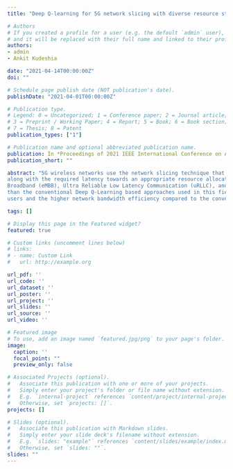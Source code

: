 ```yaml
---
title: "Deep Q-learning for 5G network slicing with diverse resource stipulations and dynamic data traffic"

# Authors
# If you created a profile for a user (e.g. the default `admin` user), write the username (folder name) here 
# and it will be replaced with their full name and linked to their profile.
authors:
- admin
- Ankit Kudeshia

date: "2021-04-14T00:00:00Z"
doi: ""

# Schedule page publish date (NOT publication's date).
publishDate: "2021-04-01T00:00:00Z"

# Publication type.
# Legend: 0 = Uncategorized; 1 = Conference paper; 2 = Journal article;
# 3 = Preprint / Working Paper; 4 = Report; 5 = Book; 6 = Book section;
# 7 = Thesis; 8 = Patent
publication_types: ["1"]

# Publication name and optional abbreviated publication name.
publication: In *Proceedings of 2021 IEEE International Conference on Artificial Intelligence in Information and Communication*
publication_short: ""

abstract: "5G wireless networks use the network slicing technique that provides a suitable network to a service requirement raised by a network user. Further, the network performs effective slice management to improve the throughput and massive connectivity
along with the required latency towards an appropriate resource allocation to these slices for service requirements. **This paper presents an online Deep Q-learning based network slicing technique that considers a sigmoid transformed Quality of Experience, price satisfaction, and spectral efficiency as the reward function for bandwidth allocation and slice selection to serve the network users. The Next Generation Mobile Network (NGMN) vertical use cases have been considered for the simulations which also deals with the problem of international roaming and diverse intra-use case requirement variations by using only three standard network service slices termed as enhanced Mobile
Broadband (eMBB), Ultra Reliable Low Latency Communication (uRLLC), and massive Machine Type Communication (mMTC). Our Deep Q-Learning model also converges significantly faster
than the conventional Deep Q-Learning based approaches used in this field.** The environment has been prepared based on ITU specifications for eMBB, uRLLC, mMTC. Our proposed method demonstrates a superior Quality-of-experience for the different
users and the higher network bandwidth efficiency compared to the conventional slicing technique."

tags: []

# Display this page in the Featured widget?
featured: true

# Custom links (uncomment lines below)
# links:
# - name: Custom Link
#   url: http://example.org

url_pdf: ''
url_code: ''
url_dataset: ''
url_poster: ''
url_project: ''
url_slides: ''
url_source: ''
url_video: ''

# Featured image
# To use, add an image named `featured.jpg/png` to your page's folder. 
image:
  caption: ''
  focal_point: ""
  preview_only: false

# Associated Projects (optional).
#   Associate this publication with one or more of your projects.
#   Simply enter your project's folder or file name without extension.
#   E.g. `internal-project` references `content/project/internal-project/index.md`.
#   Otherwise, set `projects: []`.
projects: []

# Slides (optional).
#   Associate this publication with Markdown slides.
#   Simply enter your slide deck's filename without extension.
#   E.g. `slides: "example"` references `content/slides/example/index.md`.
#   Otherwise, set `slides: ""`.
slides: ""
---
```

